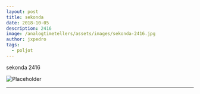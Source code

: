 ```yaml
---
layout: post
title: sekonda
date: 2018-10-05
description: 2416
image: /analogtimetellers/assets/images/sekonda-2416.jpg
author: jxpedro
tags: 
  - poljot
---
```

<p >sekonda 2416</p>

![Placeholder](/analogtimetellers/assets/images/sekonda-2416.jpg)

<p></p>

<hr/>